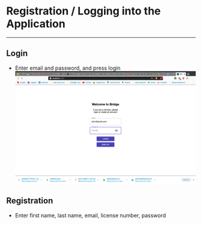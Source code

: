 # Registration / Logging into the Application

---

## Login

- Enter email and password, and press login
![login page](./images/login.png "Login page")

## Registration

- Enter first name, last name, email, license number, password

